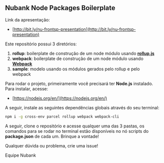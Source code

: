 ## Nubank Node Packages Boilerplate

Link da apresentação:

- [http://bit.ly/nu-frontsp-presentation](http://bit.ly/nu-frontsp-presentation)

Este repositório possui 3 diretórios:

1. **rollup**: boilerplate de construção de um node módulo usando [**rollup.js**](https://rollupjs.org/guide/en)
2. **webpack**: boilerplate de construção de um node módulo usando [**Webpack**](https://webpack.js.org/)
3. **sample**: modelo usando os módulos gerados pelo rollup e pelo webpack

Para rodar o projeto, primeiramente você precisará ter **Node.js** instalado. Para instalar, acesse:

- [https://nodejs.org/en/](https://nodejs.org/en/)

A seguir, instale as seguintes dependências globais através do seu terminal:

```bash
npm i -g cross-env parcel rollup webpack webpack-cli
```

A seguir, clone o repositório e acesse qualquer uma das 3 pastas, os comandos para se rodar no terminal estão disponíveis no nó scripts do **package.json** de cada um. Brinque a vontade!

Qualquer dúvida ou problema, crie uma issue!

Equipe Nubank
